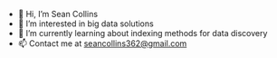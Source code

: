 - 👋 Hi, I’m Sean Collins
- 👀 I’m interested in big data solutions
- 🌱 I’m currently learning about indexing methods for data discovery
- 📫 Contact me at seancollins362@gmail.com
